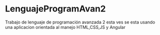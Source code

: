 # LenguajeProgramAvan2
Trabajo de lenguaje de programación avanzada 2 esta ves se esta usando una aplicacion orientada al manejo HTML,CSS,JS y Angular
